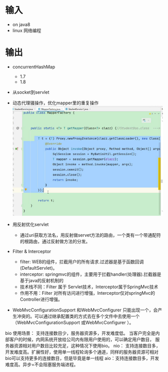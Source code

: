 # 输入

- on java8
- linux 网络编程





# 输出

- concurrentHashMap
  - 1.7
  - 1.8
- 从socket到servlet
- 动态代理骚操作，优化mapper里的重复操作
  ![image-20220318100713255](../.image/image-20220318100713255.png)

- 用反射优化servlet
  - 通过uri获取方法名，用反射做servet方法的路由，一个类有一个带通配符的根路由，通过反射做方法的分发。



- Filter & Interceptor
  - filter: WEB的组件，拦截用户的所有请求.过滤器是基于函数回调(DefaultServlet)。
  - interceptor: springmvc的组件，主要用于拦截handler(处理器).拦截器是基于java的反射机制的
  - 技术栈不同：Filter 属于 Servlet技术，Interceptor属于SpringMvc技术
  - 作用不用：Filter 对所有访问进行增强，Interceptor仅对springMvc的Controller进行增强。
- WebMvcConfigurationSupport 和WebMvcConfigurer 只能出现一个，会产生冲突的。可以通过继承配置类的方式去在多个文件中去使用一个（WebMvcConfigurationSupport 或WebMvcConfigurer ）。





bio 使用场景：
支持连接数目少，服务器资源多，开发难度低。
当客户完全是内部客户的时候，内网系统开放给公司内有限用户使用的，可以确定用户数目，
服务器资源相对用户数目比较充足，这种情况下使用bio。
nio：
支持连接数目多，开发难度高。扩展性好，使用单一线程轮询多个通道，同样的服务器资源可相对
bio可以支持更多的连接数目，但是毕竟是单一线程
aio：支持连接数目多，开发难度高。异步=不会阻塞服务端进程。
